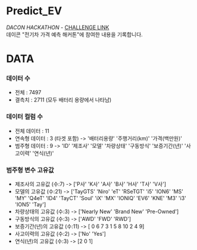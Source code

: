 # Predict_EV
*DACON HACKATHON* - [CHALLENGE LINK](https://dacon.io/competitions/official/236424/overview/description)  
데이콘 "전기차 가격 예측 해커톤"에 참여한 내용을 기록합니다.

# DATA
### 데이터 수
- 전체 : 7497
- 결측치 : 2711 (모두 배터리 용량에서 나타남)
### 데이터 컬럼 수
- 전체 데이터 : 11
- 연속형 데이터 : 3 (타겟 포함) -> '배터리용량' '주행거리(km)' '가격(백만원)'
- 범주형 데이터 : 9 -> 'ID' '제조사' '모델' '차량상태' '구동방식' '보증기간(년)' '사고이력' '연식(년)'
### 범주형 변수 고유값
- 제조사의 고유값 (수:7) -> ['P사' 'K사' 'A사' 'B사' 'H사' 'T사' 'V사']
- 모델의 고유값 (수:21) -> ['TayGTS' 'Niro' 'eT' 'RSeTGT' 'i5' 'ION6' 'MS' 'MY' 'Q4eT' 'ID4' 'TayCT'
 'Soul' 'iX' 'MX' 'IONIQ' 'EV6' 'KNE' 'M3' 'i3' 'ION5' 'Tay']
- 차량상태의 고유값 (수:3) -> ['Nearly New' 'Brand New' 'Pre-Owned']
- 구동방식의 고유값 (수:3) -> ['AWD' 'FWD' 'RWD']
- 보증기간(년)의 고유값 (수:11) -> [ 0  6  7  3  1  5  8 10  2  4  9]
- 사고이력의 고유값 (수:2) -> ['No' 'Yes']
- 연식(년)의 고유값 (수:3) -> [2 0 1]